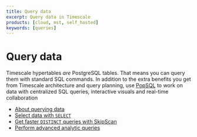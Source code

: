 ```yaml
---
title: Query data
excerpt: Query data in Timescale
products: [cloud, mst, self_hosted]
keywords: [queries]
---
```


# Query data

Timescale hypertables _are_ PostgreSQL tables. That means you can query them
with standard SQL commands. In addition to the extra benefits you get from Timescale architecture and query planning,
use [PopSQL](https://popsql.com/) to work on data with centralized SQL queries, interactive visuals and real-time collaboration

*   [About querying data][about-querying-data]
*   [Select data with `SELECT`][selecting-data]
*   [Get faster `DISTINCT` queries with SkipScan][skipscan]
*   [Perform advanced analytic queries][advanced-analytics]

[about-querying-data]: /use-timescale/:currentVersion:/query-data/about-query-data/
[advanced-analytics]: /use-timescale/:currentVersion:/query-data/advanced-analytic-queries/
[selecting-data]: /use-timescale/:currentVersion:/query-data/select/
[skipscan]: /use-timescale/:currentVersion:/query-data/skipscan/
[popsql]: /getting-started/:currentVersion:/run-queries-from-console/
